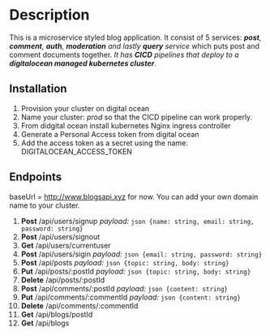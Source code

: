 # Description

This is a microservice styled blog application. It consist of 5 services: _**post**, **comment**, **auth**, **moderation** and lastly **query** service_ which puts post and comment documents together. _It has **CICD** pipelines that deploy to a **digitalocean managed kubernetes cluster**_.

## Installation

1. Provision your cluster on digital ocean
1. Name your cluster: _prod_ so that the CICD pipeline can work properly.
1. From didgital ocean install kubernetes Nginx ingress controller
1. Generate a Personal Access token from digital ocean
1. Add the access token as a secret using the name: DIGITALOCEAN_ACCESS_TOKEN

## Endpoints

baseUrl = http://www.blogsapi.xyz for now. You can add your own domain name to your cluster.

1. **Post** <baseUrl>/api/users/signup _payload:_ `json {name: string, email: string, password: string}`
1. **Post** <baseUrl>/api/users/signout
1. **Get** <baseUrl>/api/users/currentuser
1. **Post** <baseUrl>/api/users/sigin _payload:_ `json {email: string, password: string}`
1. **Post** <baseUrl>/api/posts _payload:_ `json {topic: string, body: string}`
1. **Put** <baseUrl>/api/posts/:postId _payload:_ `json {topic: string, body: string}`
1. **Delete** <baseUrl>/api/posts/:postId
1. **Post** <baseUrl>/api/comments/:postId _payload:_ `json {content: string}`
1. **Put** <baseUrl>/api/comments/:commentId _payload:_ `json {content: string}`
1. **Delete** <baseUrl>/api/comments/:commentId
1. **Get** <baseUrl>/api/blogs/postId
1. **Get** <baseUrl>/api/blogs
